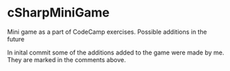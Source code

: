 # cSharpMiniGame
Mini game as a part of CodeCamp exercises. Possible additions in the future

In inital commit some of the additions added to the game were made by me. They are marked in the comments above.
